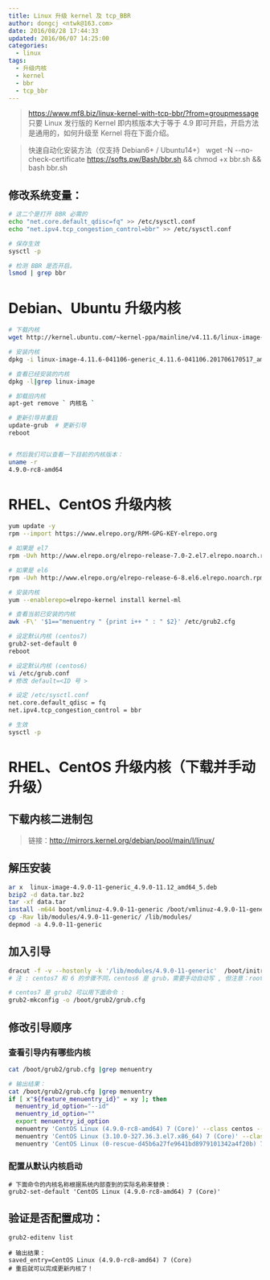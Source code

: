 ```yaml
---
title: Linux 升级 kernel 及 tcp_BBR
author: dongcj <ntwk@163.com>
date: 2016/08/28 17:44:33
updated: 2016/06/07 14:25:00
categories:
  - linux
tags:
  - 升级内核
  - kernel
  - bbr
  - tcp_bbr
---
```


> https://www.mf8.biz/linux-kernel-with-tcp-bbr/?from=groupmessage
  只要 Linux 发行版的 Kernel 即内核版本大于等于 4.9 即可开启，开启方法是通用的，如何升级至 Kernel 将在下面介绍。

> 快速自动化安装方法（仅支持 Debian6+ / Ubuntu14+）
    wget -N --no-check-certificate https://softs.pw/Bash/bbr.sh && chmod +x bbr.sh && bash bbr.sh


## 修改系统变量：
``` bash
# 这二个是打开 BBR 必需的
echo "net.core.default_qdisc=fq" >> /etc/sysctl.conf
echo "net.ipv4.tcp_congestion_control=bbr" >> /etc/sysctl.conf

# 保存生效
sysctl -p

# 检测 BBR 是否开启。
lsmod | grep bbr
```

# Debian、Ubuntu 升级内核
```bash
# 下载内核
wget http://kernel.ubuntu.com/~kernel-ppa/mainline/v4.11.6/linux-image-4.11.6-041106-generic_4.11.6-041106.201706170517_amd64.deb

# 安装内核
dpkg -i linux-image-4.11.6-041106-generic_4.11.6-041106.201706170517_amd64.deb

# 查看已经安装的内核
dpkg -l|grep linux-image

# 卸载旧内核
apt-get remove ` 内核名 `

# 更新引导并重启
update-grub  # 更新引导
reboot


# 然后我们可以查看一下目前的内核版本：
uname -r
4.9.0-rc8-amd64
```



# RHEL、CentOS 升级内核
```bash
yum update -y
rpm --import https://www.elrepo.org/RPM-GPG-KEY-elrepo.org

# 如果是 el7
rpm -Uvh http://www.elrepo.org/elrepo-release-7.0-2.el7.elrepo.noarch.rpm

# 如果是 el6
rpm -Uvh http://www.elrepo.org/elrepo-release-6-8.el6.elrepo.noarch.rpm

# 安装内核
yum --enablerepo=elrepo-kernel install kernel-ml

# 查看当前已安装的内核
awk -F\' '$1=="menuentry " {print i++ " : " $2}' /etc/grub2.cfg

# 设定默认内核 (centos7)
grub2-set-default 0
reboot

# 设定默认内核 (centos6)
vi /etc/grub.conf
# 修改 default=<ID 号 >

# 设定 /etc/sysctl.conf
net.core.default_qdisc = fq
net.ipv4.tcp_congestion_control = bbr

# 生效
sysctl -p
```

# RHEL、CentOS 升级内核（下载并手动升级）

## 下载内核二进制包
> 链接：http://mirrors.kernel.org/debian/pool/main/l/linux/


## 解压安装
```bash
ar x  linux-image-4.9.0-11-generic_4.9.0-11.12_amd64_5.deb
bzip2 -d data.tar.bz2
tar -xf data.tar
install -m644 boot/vmlinuz-4.9.0-11-generic /boot/vmlinuz-4.9.0-11-generic
cp -Rav lib/modules/4.9.0-11-generic/ /lib/modules/
depmod -a 4.9.0-11-generic
```

## 加入引导
```bash
dracut -f -v --hostonly -k '/lib/modules/4.9.0-11-generic'  /boot/initramfs-4.9.0-11-generic 4.9.0-11-generic
# 注 : centos7 和 6 的步骤不同，centos6 是 grub，需要手动自动写 , 但注意：root=UUID= 那里的 uuid 不能修改！！！；

# centos7 是 grub2 可以用下面命令 :
grub2-mkconfig -o /boot/grub2/grub.cfg
```

## 修改引导顺序

### 查看引导内有哪些内核
```bash
cat /boot/grub2/grub.cfg |grep menuentry

# 输出结果：
cat /boot/grub2/grub.cfg |grep menuentry
if [ x"${feature_menuentry_id}" = xy ]; then
  menuentry_id_option="--id"
  menuentry_id_option=""
  export menuentry_id_option
  menuentry 'CentOS Linux (4.9.0-rc8-amd64) 7 (Core)' --class centos --class gnu-linux --class gnu --class os --unrestricted $menuentry_id_option 'gnulinux-4.9.0-rc8-amd64-advanced-508f0c60-8ce4-48fa-a00e-8db45fa56da8' {
  menuentry 'CentOS Linux (3.10.0-327.36.3.el7.x86_64) 7 (Core)' --class centos --class gnu-linux --class gnu --class os --unrestricted $menuentry_id_option 'gnulinux-3.10.0-327.36.3.el7.x86_64-advanced-508f0c60-8ce4-48fa-a00e-8db45fa56da8' {
  menuentry 'CentOS Linux (0-rescue-d45b6a27fe9641bd8979101342a4f20b) 7 (Core)' --class centos --class gnu-linux --class gnu --class os --unrestricted $menuentry_id_option 'gnulinux-0-rescue-d45b6a27fe9641bd8979101342a4f20b-advanced-508f0c60-8ce4-48fa-a00e-8db45fa56da8' {
```

### 配置从默认内核启动
    # 下面命令的内核名称根据系统内部查到的实际名称来替换：
    grub2-set-default 'CentOS Linux (4.9.0-rc8-amd64) 7 (Core)'

## 验证是否配置成功：
    grub2-editenv list

    # 输出结果：
    saved_entry=CentOS Linux (4.9.0-rc8-amd64) 7 (Core)
    # 重启就可以完成更新内核了！
